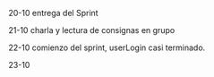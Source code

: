 20-10 entrega del Sprint

21-10 charla y lectura de consignas en grupo

22-10 comienzo del sprint, userLogin casi terminado.

23-10 